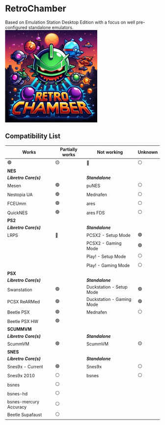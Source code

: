 # RetroChamber
Based on Emulation Station Desktop Edition with a focus on well pre-configured standalone emulators.<br>
<img src="https://raw.githubusercontent.com/swmarc/RetroChamber/main/images/retro_chamber_logo-720.jpg" width="300px">
## Compatibility List

|Works|Partially works|Not working|Unknown|
|-|-|-|-|
|🟢|🟡|🔴|⚪|
|**NES**||||
|***Libretro Core(s)***||***Standalone***||
|Mesen|🟢|puNES|⚪|
|Nestopia UA|🟢|Mednafen|⚪|
|FCEUmm|🟢|ares|⚪|
|QuickNES|🟢|ares FDS|⚪|
|**PS2**||||
|***Libretro Core(s)***||***Standalone***||
|LRPS|🔴|PCSX2 - Setup Mode|🟢|
|||PCSX2 - Gaming Mode|🟢|
|||Play! - Setup Mode|⚪|
|||Play! - Gaming Mode|⚪|
|**PSX**||||
|***Libretro Core(s)***||***Standalone***||
|Swanstation|🟢|Duckstation - Setup Mode|🟢|
|PCSX ReARMed|🟢|Duckstation - Gaming Mode|🟢|
|Beetle PSX|🟢|Mednafen|⚪
|Beetle PSX HW|🟢|||
|**SCUMMVM**||||
|***Libretro Core(s)***||***Standalone***||
|ScummVM|🟢|ScummVM|🟡|
|**SNES**||||
|***Libretro Core(s)***||***Standalone***||
|Snes9x - Current|🟢|Snes9x|⚪|
|Snes9x 2010|⚪|bsnes|⚪|
|bsnes|⚪|||
|bsnes-hd|⚪|||
|bsnes-mercury Accuracy|⚪|||
|Beetle Supafaust|⚪|||
